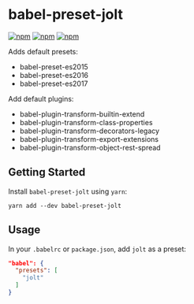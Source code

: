 # babel-preset-jolt

[![npm](https://img.shields.io/npm/v/babel-preset-jolt.svg)](https://www.npmjs.com/package/babel-preset-jolt)
[![npm](https://img.shields.io/npm/dt/babel-preset-jolt.svg)](https://www.npmjs.com/package/babel-preset-jolt)
[![npm](https://img.shields.io/npm/l/babel-preset-jolt.svg)](https://github.com/negativetwelve/jolt/blob/master/LICENSE)

Adds default presets:

* babel-preset-es2015
* babel-preset-es2016
* babel-preset-es2017

Add default plugins:

* babel-plugin-transform-builtin-extend
* babel-plugin-transform-class-properties
* babel-plugin-transform-decorators-legacy
* babel-plugin-transform-export-extensions
* babel-plugin-transform-object-rest-spread

## Getting Started

Install `babel-preset-jolt` using `yarn`:

```shell
yarn add --dev babel-preset-jolt
```

## Usage

In your `.babelrc` or `package.json`, add `jolt` as a preset:


```json
"babel": {
  "presets": [
    "jolt"
  ]
}
```

